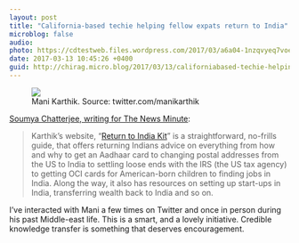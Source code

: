 ```yaml
---
layout: post
title: "California-based techie helping fellow expats return to India"
microblog: false
audio: 
photo: https://cdtestweb.files.wordpress.com/2017/03/a6a04-1nzqvyeq7voet324xy3iqsq2x.png
date: 2017-03-13 10:45:26 +0400
guid: http://chirag.micro.blog/2017/03/13/californiabased-techie-helping.html
---
```

<figure class="wp-caption">

<img src="https://cdtestweb.files.wordpress.com/2017/03/a6a04-1nzqvyeq7voet324xy3iqsq2x.png">

<figcaption class="wp-caption-text">Mani Karthik. Source: twitter.com/manikarthik</figcaption></figure><p><a href="http://www.thenewsminute.com/article/california-based-indian-techie-helping-fellow-expats-return-times-trump-58397" target="_blank">Soumya Chatterjee, writing for The News Minute</a>:</p>
<blockquote>Karthik’s website, “<a href="http://returntoindiakit.com/" target="_blank">Return to India Kit</a>” is a straightforward, no-frills guide, that offers returning Indians advice on everything from how and why to get an Aadhaar card to changing postal addresses from the US to India to settling loose ends with the IRS (the US tax agency) to getting OCI cards for American-born children to finding jobs in India. Along the way, it also has resources on setting up start-ups in India, transferring wealth back to India and so on.</blockquote>
<p>I’ve interacted with Mani a few times on Twitter and once in person during his past Middle-east life. This is a smart, and a lovely initiative. Credible knowledge transfer is something that deserves encouragement.</p>
